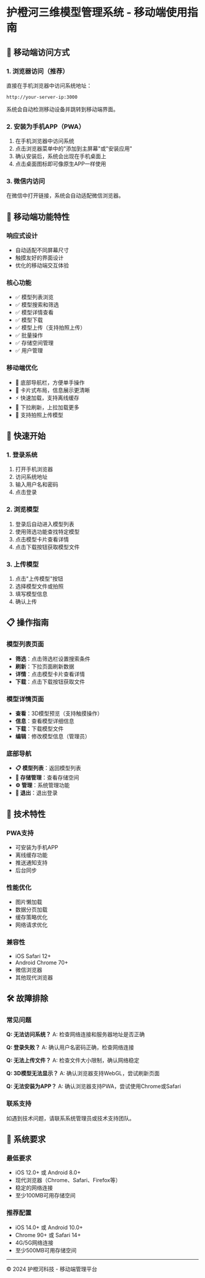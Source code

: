 # 护橙河三维模型管理系统 - 移动端使用指南

## 📱 移动端访问方式

### 1. 浏览器访问（推荐）
直接在手机浏览器中访问系统地址：
```
http://your-server-ip:3000
```
系统会自动检测移动设备并跳转到移动端界面。

### 2. 安装为手机APP（PWA）
1. 在手机浏览器中访问系统
2. 点击浏览器菜单中的"添加到主屏幕"或"安装应用"
3. 确认安装后，系统会出现在手机桌面上
4. 点击桌面图标即可像原生APP一样使用

### 3. 微信内访问
在微信中打开链接，系统会自动适配微信浏览器。

## 🎯 移动端功能特性

### 响应式设计
- 自动适配不同屏幕尺寸
- 触摸友好的界面设计
- 优化的移动端交互体验

### 核心功能
- ✅ 模型列表浏览
- ✅ 模型搜索和筛选
- ✅ 模型详情查看
- ✅ 模型下载
- ✅ 模型上传（支持拍照上传）
- ✅ 批量操作
- ✅ 存储空间管理
- ✅ 用户管理

### 移动端优化
- 📱 底部导航栏，方便单手操作
- 🎨 卡片式布局，信息展示更清晰
- ⚡ 快速加载，支持离线缓存
- 🔄 下拉刷新，上拉加载更多
- 📸 支持拍照上传模型

## 🚀 快速开始

### 1. 登录系统
1. 打开手机浏览器
2. 访问系统地址
3. 输入用户名和密码
4. 点击登录

### 2. 浏览模型
1. 登录后自动进入模型列表
2. 使用筛选功能查找特定模型
3. 点击模型卡片查看详情
4. 点击下载按钮获取模型文件

### 3. 上传模型
1. 点击"上传模型"按钮
2. 选择模型文件或拍照
3. 填写模型信息
4. 确认上传

## 📋 操作指南

### 模型列表页面
- **筛选**：点击筛选栏设置搜索条件
- **刷新**：下拉页面刷新数据
- **详情**：点击模型卡片查看详情
- **下载**：点击下载按钮获取文件

### 模型详情页面
- **查看**：3D模型预览（支持触摸操作）
- **信息**：查看模型详细信息
- **下载**：下载模型文件
- **编辑**：修改模型信息（管理员）

### 底部导航
- **📋 模型列表**：返回模型列表
- **💾 存储管理**：查看存储空间
- **⚙️ 管理**：系统管理功能
- **🚪 退出**：退出登录

## 🔧 技术特性

### PWA支持
- 可安装为手机APP
- 离线缓存功能
- 推送通知支持
- 后台同步

### 性能优化
- 图片懒加载
- 数据分页加载
- 缓存策略优化
- 网络请求优化

### 兼容性
- iOS Safari 12+
- Android Chrome 70+
- 微信浏览器
- 其他现代浏览器

## 🛠️ 故障排除

### 常见问题

**Q: 无法访问系统？**
A: 检查网络连接和服务器地址是否正确

**Q: 登录失败？**
A: 确认用户名密码正确，检查网络连接

**Q: 无法上传文件？**
A: 检查文件大小限制，确认网络稳定

**Q: 3D模型无法显示？**
A: 确认浏览器支持WebGL，尝试刷新页面

**Q: 无法安装为APP？**
A: 确认浏览器支持PWA，尝试使用Chrome或Safari

### 联系支持
如遇到技术问题，请联系系统管理员或技术支持团队。

## 📱 系统要求

### 最低要求
- iOS 12.0+ 或 Android 8.0+
- 现代浏览器（Chrome、Safari、Firefox等）
- 稳定的网络连接
- 至少100MB可用存储空间

### 推荐配置
- iOS 14.0+ 或 Android 10.0+
- Chrome 90+ 或 Safari 14+
- 4G/5G网络连接
- 至少500MB可用存储空间

---

© 2024 护橙河科技 - 移动端管理平台
